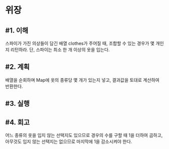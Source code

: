 위장
====================

#1. 이해
------------------
스파이가 가진 의상들이 담긴 배열 clothes가 주어질 때, 조합할 수 있는 경우가 몇 개인지 리턴하라. 단, 스파이는 최소 한 개 이상의 옷을 입는다. 

#2. 계획
---------------
배열을 순회하며 Map에 옷의 종류당 몇 개가 있는지 넣고, 결과값을 토대로 계산하여 반환한다. 

#3. 실행
-----------------

#4. 회고
-----------------
어느 종류의 옷을 입지 않는 선택지도 있으므로 경우의 수를 구할 때 1을 더하여 곱하고, 아무것도 입지 않는 선택지는 없으므로 마지막에 1을 감소시켜야 한다.